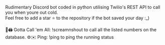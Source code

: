 Rudimentary Discord bot coded in python utilising Twilio's REST API to call you when youre out cold.  
Feel free to add a star ⭐ to the repository if the bot saved your day :_)  


👩🖨️ Gotta Call 'em All: !screamnshout to call all the listed numbers on the database.
⚙️✉️ Ping: !ping to ping the running status 
